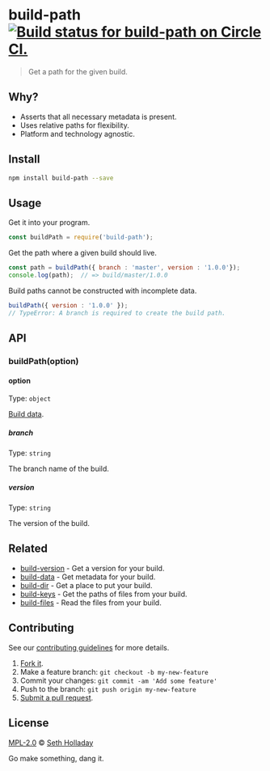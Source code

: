 # build-path [![Build status for build-path on Circle CI.](https://img.shields.io/circleci/project/sholladay/build-path/master.svg "Circle Build Status")](https://circleci.com/gh/sholladay/build-path "Build Path Builds")

> Get a path for the given build.

## Why?

 - Asserts that all necessary metadata is present.
 - Uses relative paths for flexibility.
 - Platform and technology agnostic.

## Install

```sh
npm install build-path --save
```

## Usage

Get it into your program.

```js
const buildPath = require('build-path');
```

Get the path where a given build should live.

```js
const path = buildPath({ branch : 'master', version : '1.0.0'});
console.log(path);  // => build/master/1.0.0
```

Build paths cannot be constructed with incomplete data.

```js
buildPath({ version : '1.0.0' });
// TypeError: A branch is required to create the build path.
```

## API

### buildPath(option)

#### option

Type: `object`

[Build data](https://github.com/sholladay/build-data).

##### branch

Type: `string`

The branch name of the build.

##### version

Type: `string`

The version of the build.

## Related

- [build-version](https://github.com/sholladay/build-version) - Get a version for your build.
- [build-data](https://github.com/sholladay/build-data) - Get metadata for your build.
- [build-dir](https://github.com/sholladay/build-dir) - Get a place to put your build.
- [build-keys](https://github.com/sholladay/build-keys) - Get the paths of files from your build.
- [build-files](https://github.com/sholladay/build-files) - Read the files from your build.

## Contributing

See our [contributing guidelines](https://github.com/sholladay/build-path/blob/master/CONTRIBUTING.md "The guidelines for participating in this project.") for more details.

1. [Fork it](https://github.com/sholladay/build-path/fork).
2. Make a feature branch: `git checkout -b my-new-feature`
3. Commit your changes: `git commit -am 'Add some feature'`
4. Push to the branch: `git push origin my-new-feature`
5. [Submit a pull request](https://github.com/sholladay/build-path/compare "Submit code to this project for review.").

## License

[MPL-2.0](https://github.com/sholladay/build-path/blob/master/LICENSE "The license for build-path.") © [Seth Holladay](http://seth-holladay.com "Author of build-path.")

Go make something, dang it.
